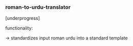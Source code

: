 ### roman-to-urdu-translator
[underprogress]

functionality:

-> standardizes input roman urdu into a standard template
